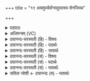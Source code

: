 +++
title = "१९ अयमुपर्यर्वाग्वसुस्तस्य सेनजिच्च"

+++
<details><summary>पदपाठः</summary>

अ॒यम्। उ॒परि॑। अ॒र्वाग्व॑सु॒रित्य॒र्वाक्ऽव॑सुः। तस्य॑। से॒न॒जिदिति॑ सेन॒ऽजित्। च॒। सु॒षेणः॑। सु॒सेन॒ इति॑ सु॒ऽसेनः॑। च॒। से॒ना॒नी॒ग्रा॒म॒ण्यौ᳖। से॒ना॒नी॒ग्रा॒म॒न्या᳖विति॑ सेनानीग्राम॒न्यौ᳖। उ॒र्वशी॑। च॒। पू॒र्वचि॑त्ति॒रिति॑ पू॒र्वऽचि॑त्तिः। च॒। अ॒प्स॒रसौ॑। अ॒व॒स्फूर्ज॒न्नित्य॑व॒ऽस्फूर्ज॑न्। हे॒तिः। वि॒द्युदिति॑ वि॒ऽद्युत्। प्रहे॑ति॒रिति॒ प्रऽहे॑तिः। तेभ्यः॑। नमः॑। अ॒स्तु॒। ते। नः॒। अ॒व॒न्तु॒। ते। नः॒। मृ॒ड॒य॒न्तु॒। ते। यम्। द्वि॒ष्मः। यः। च॒। नः॒। द्वेष्टि॑। तम्। ए॒षा॒म्। जम्भे॑। द॒ध्मः॒। १९।
</details>

<details><summary>अधिमन्त्रम् (VC)</summary>

- हेमन्तर्त्तुर्देवता
- परमेष्ठी ऋषिः
- निचृत्कृतिः
- निषादः
</details>

<details><summary>दयानन्द-सरस्वती (हि) - विषयः</summary>

फिर भी वैसा ही विषय अगले मन्त्र में कहा है ॥
</details>

<details><summary>दयानन्द-सरस्वती (हि) - पदार्थः</summary>

पदार्थान्वयभाषाः -  हे मनुष्यो ! जैसे (अयम्) यह (उपरि) ऊपर वर्त्तमान (अर्वाग्वसुः) वृष्टि के पश्चात् धन का हेतु है, (तस्य) उस के (सेनजित्) सेना से जीतनेवाला (च) और (सुषेणः) सुन्दर सेनापति (च) ये दोनों (सेनानीग्रामण्यौ) सेनापति और ग्रामाध्यक्ष के तुल्य वर्त्तमान अगहन और पौष महीने (उर्वशी) बहुत खाने का हेतु आन्तर्य दीप्ति (च) और (पूर्वचित्तिः) आदि ज्ञान का हेतु (च) ये दोनों (अप्सरसौ) प्राणों में रहनेवाली (अवस्फूर्जन्) भयंकर घोष करते हुए (हेतिः) वज्र के तुल्य (विद्युत्) बिजुली के चलाने हारे और (प्रहेतिः) उत्तम वज्र के समान रक्षक प्राणी हैं, (तेभ्यः) उन के लिये (नमः) अन्नादि पदार्थ (अस्तु) मिलें। (ते) वे (नः) हम लोगों की (अवन्तु) रक्षा करें, (ते) वे (नः) हम को (मृडयन्तु) सुखी करें, (ते) वे हम लोग (यम्) जिस दुष्ट से (द्विष्मः) द्वेष करें, (च) और (यः) जो (नः) हम से (द्वेष्टि) द्वेष करे, (तम्) उस को हम लोग (एषाम्) इन हिंसक प्राणियों के (जम्भे) मुख में (दध्मः) धरें, वैसे तुम लोग भी उस को धरो ॥१९ ॥
</details>

<details><summary>दयानन्द-सरस्वती (हि) - भावार्थः</summary>

भावार्थभाषाः -  इस मन्त्र में वाचकलुप्तोपमालङ्कार है। यह भी हेमन्त ऋतु की शेष व्याख्या है। मनुष्यों को चाहिये कि इस ऋतु का युक्ति से सेवन करके बलवान् हों ॥१९ ॥
</details>

<details><summary>दयानन्द-सरस्वती (सं) - विषयः</summary>

पुनस्तादृशमेव विषयमाह ॥
</details>

<details><summary>दयानन्द-सरस्वती (सं) - पदार्थः</summary>

पदार्थान्वयभाषाः -  हे मनुष्याः ! यथाऽयमुपरि वर्त्तमानोऽर्वाग्वसुर्हेमन्तर्तुरस्ति, तस्य सेनजिच्च सुषेणश्च सेनानीग्रामण्याविव मार्गशीर्षपौषौ मासावुर्वशी च पूर्वचित्तिश्चाप्सरसाववस्फूर्जन् हेतिर्विद्युत्प्रहेतिश्चास्ति तेभ्यो नमोऽन्नमस्तु। ते नोऽवन्तु ते नो मृडयन्तु ते वयं यं द्विष्मो यश्च नो द्वेष्टि तमेषां जम्भे दध्मस्तं यूयमपि तथा विदधत ॥१९ ॥
</details>

<details><summary>दयानन्द-सरस्वती (सं) - भावार्थः</summary>

भावार्थभाषाः -  अत्र वाचकलुप्तोपमालङ्कारः। इयमपि हेमन्तर्त्तोः शिष्टा व्याख्या। इममृतुं मनुष्या युक्त्या सेवित्वा बलिष्ठा भवन्तु ॥१९ ॥
</details>

<details><summary>सविता जोशी ← दयानन्दः (म) - भावार्थः</summary>

भावार्थभाषाः -  या मंत्रात वाचकलुप्तोपमालंकार आहे. ही पण हेमंत ऋतूची शेष असलेली व्याख्या आहे. माणसांनी या ऋतूचे युक्तीने सेवन करून बलवान व्हावे.
</details>